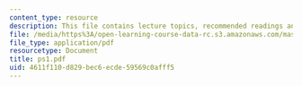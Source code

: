 ```yaml
---
content_type: resource
description: This file contains lecture topics, recommended readings and problems.
file: /media/https%3A/open-learning-course-data-rc.s3.amazonaws.com/mas-865j-quantum-information-science-spring-2006/4611f110d829bec6ecde59569c0afff5_ps1.pdf
file_type: application/pdf
resourcetype: Document
title: ps1.pdf
uid: 4611f110-d829-bec6-ecde-59569c0afff5
---
```

